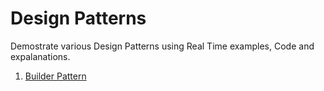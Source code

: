 # Design Patterns
Demostrate various Design Patterns using Real Time examples, Code and expalanations.

1. [Builder Pattern](https://github.com/ekiras/design-patterns/tree/master/builder-pattern)
